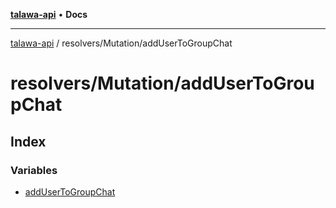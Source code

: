 [**talawa-api**](../../../README.md) • **Docs**

***

[talawa-api](../../../modules.md) / resolvers/Mutation/addUserToGroupChat

# resolvers/Mutation/addUserToGroupChat

## Index

### Variables

- [addUserToGroupChat](variables/addUserToGroupChat.md)

